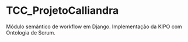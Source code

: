 # TCC_ProjetoCalliandra

Módulo semântico de workflow em Django. Implementação da KIPO com Ontologia de Scrum.
